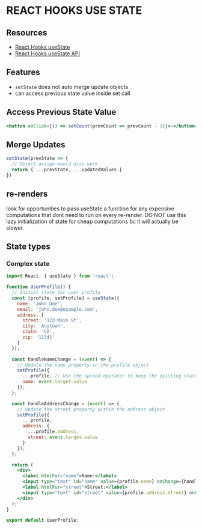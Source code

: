 # REACT HOOKS USE STATE

## Resources

- [React Hooks useState](https://reactjs.org/docs/hooks-state.html)
- [React Hooks useState API](https://reactjs.org/docs/hooks-reference.html#usestate)

## Features

- `setState` does not auto merge update objects
- can access previous state value inside set call

## Access Previous State Value

```jsx
<button onClick={() => setCount(prevCount => prevCount - 1)}>-</button>
```

## Merge Updates

```jsx
setState(prevState => {
  // Object.assign would also work
  return { ...prevState, ...updatedValues }
})
```

## re-renders

look for opportunities to pass useState a function for any expensive computations that dont need to run on every re-render.
DO NOT use this lazy initialization of state for cheap computations bc it will actually be slower.

## State types

### Complex state

```jsx
import React, { useState } from 'react';

function UserProfile() {
  // Initial state for user profile
  const [profile, setProfile] = useState({
    name: 'John Doe',
    email: 'john.doe@example.com',
    address: {
      street: '123 Main St',
      city: 'Anytown',
      state: 'CA',
      zip: '12345'
    }
  });

  const handleNameChange = (event) => {
    // Update the name property in the profile object
    setProfile({
      ...profile, // Use the spread operator to keep the existing state
      name: event.target.value
    });
  };

  const handleAddressChange = (event) => {
    // Update the street property within the address object
    setProfile({
      ...profile,
      address: {
        ...profile.address,
        street: event.target.value
      }
    });
  };

  return (
    <div>
      <label htmlFor="name">Name:</label>
      <input type="text" id="name" value={profile.name} onChange={handleNameChange} />
      <label htmlFor="street">Street:</label>
      <input type="text" id="street" value={profile.address.street} onChange={handleAddressChange} />
    </div>
  );
}

export default UserProfile;
```